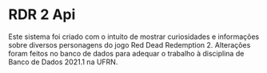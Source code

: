 # RDR 2 Api
Este sistema foi criado com o intuito de mostrar curiosidades e informações sobre diversos personagens do jogo Red Dead Redemption 2. Alterações foram feitos no banco de dados para adequar o trabalho à disciplina de Banco de Dados 2021.1 na UFRN.
